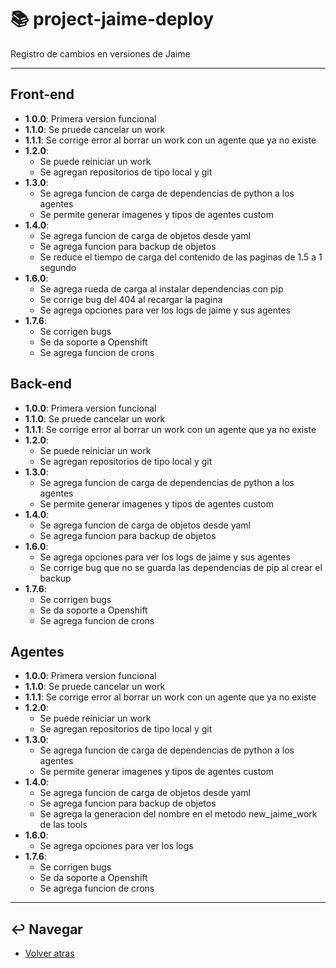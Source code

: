 # :books: project-jaime-deploy

Registro de cambios en versiones de Jaime

---

## Front-end

* **1.0.0**: Primera version funcional
* **1.1.0**: Se pruede cancelar un work
* **1.1.1**: Se corrige error al borrar un work con un agente que ya no existe
* **1.2.0**:
  * Se puede reiniciar un work
  * Se agregan repositorios de tipo local y git
* **1.3.0**:
  * Se agrega funcion de carga de dependencias de python a los agentes
  * Se permite generar imagenes y tipos de agentes custom
* **1.4.0**:
  * Se agrega funcion de carga de objetos desde yaml
  * Se agrega funcion para backup de objetos
  * Se reduce el tiempo de carga del contenido de las paginas de 1.5 a 1 segundo
* **1.6.0**:
  * Se agrega rueda de carga al instalar dependencias con pip
  * Se corrige bug del 404 al recargar la pagina
  * Se agrega opciones para ver los logs de jaime y sus agentes
* **1.7.6**:
  * Se corrigen bugs
  * Se da soporte a Openshift
  * Se agrega funcion de crons

## Back-end

* **1.0.0**: Primera version funcional
* **1.1.0**: Se pruede cancelar un work
* **1.1.1**: Se corrige error al borrar un work con un agente que ya no existe
* **1.2.0**:
  * Se puede reiniciar un work
  * Se agregan repositorios de tipo local y git
* **1.3.0**:
  * Se agrega funcion de carga de dependencias de python a los agentes
  * Se permite generar imagenes y tipos de agentes custom
* **1.4.0**:
  * Se agrega funcion de carga de objetos desde yaml
  * Se agrega funcion para backup de objetos
* **1.6.0**:
  * Se agrega opciones para ver los logs de jaime y sus agentes
  * Se corrige bug que no se guarda las dependencias de pip al crear el backup
* **1.7.6**:
  * Se corrigen bugs
  * Se da soporte a Openshift
  * Se agrega funcion de crons

## Agentes

* **1.0.0**: Primera version funcional
* **1.1.0**: Se pruede cancelar un work
* **1.1.1**: Se corrige error al borrar un work con un agente que ya no existe
* **1.2.0**:
  * Se puede reiniciar un work
  * Se agregan repositorios de tipo local y git
* **1.3.0**:
  * Se agrega funcion de carga de dependencias de python a los agentes
  * Se permite generar imagenes y tipos de agentes custom
* **1.4.0**:
  * Se agrega funcion de carga de objetos desde yaml
  * Se agrega funcion para backup de objetos
  * Se agrega la generacion del nombre en el metodo new_jaime_work de las tools
* **1.6.0**:
  * Se agrega opciones para ver los logs
* **1.7.6**:
  * Se corrigen bugs
  * Se da soporte a Openshift
  * Se agrega funcion de crons
---

## :leftwards_arrow_with_hook: Navegar

* [Volver atras](../README.md)
